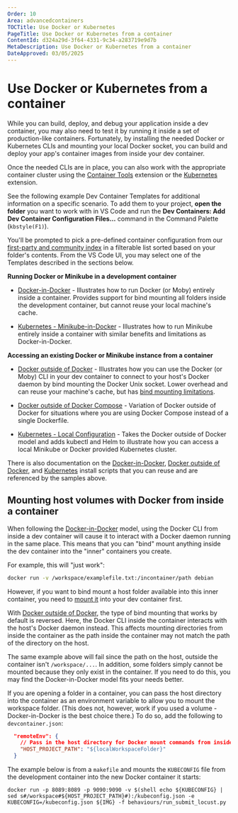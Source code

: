 ```yaml
---
Order: 10
Area: advancedcontainers
TOCTitle: Use Docker or Kubernetes
PageTitle: Use Docker or Kubernetes from a container
ContentId: d324a29d-3f64-4331-9c34-a283719e9d7b
MetaDescription: Use Docker or Kubernetes from a container
DateApproved: 03/05/2025
---
```

# Use Docker or Kubernetes from a container

While you can build, deploy, and debug your application inside a dev container, you may also need to test it by running it inside a set of production-like containers. Fortunately, by installing the needed Docker or Kubernetes CLIs and mounting your local Docker socket, you can build and deploy your app's container images from inside your dev container.

Once the needed CLIs are in place, you can also work with the appropriate container cluster using the [Container Tools](https://marketplace.visualstudio.com/items?itemName=ms-azuretools.vscode-containers) extension or the [Kubernetes](https://marketplace.visualstudio.com/items?itemName=ms-kubernetes-tools.vscode-kubernetes-tools) extension.

See the following example Dev Container Templates for additional information on a specific scenario. To add them to your project, **open the folder** you want to work with in VS Code and run the **Dev Containers: Add Dev Container Configuration Files...** command in the Command Palette (`kbstyle(F1)`).

You'll be prompted to pick a pre-defined container configuration from our [first-party and community index](https://containers.dev/templates) in a filterable list sorted based on your folder's contents. From the VS Code UI, you may select one of the Templates described in the sections below.

**Running Docker or Minikube in a development container**

* [Docker-in-Docker](https://github.com/devcontainers/templates/tree/main/src/docker-in-docker) - Illustrates how to run Docker (or Moby) entirely inside a container. Provides support for bind mounting all folders inside the development container, but cannot reuse your local machine's cache.

* [Kubernetes - Minikube-in-Docker](https://github.com/devcontainers/templates/tree/main/src/kubernetes-helm-minikube) - Illustrates how to run Minikube entirely inside a container with similar benefits and limitations as Docker-in-Docker.

**Accessing an existing Docker or Minikube instance from a container**

* [Docker outside of Docker](https://github.com/devcontainers/templates/tree/main/src/docker-outside-of-docker) - Illustrates how you can use the Docker (or Moby) CLI in your dev container to connect to your host's Docker daemon by bind mounting the Docker Unix socket. Lower overhead and can reuse your machine's cache, but has [bind mounting limitations](#mounting-host-volumes-with-docker-from-inside-a-container).

* [Docker outside of Docker Compose](https://github.com/devcontainers/templates/tree/main/src/docker-outside-of-docker-compose) - Variation of Docker outside of Docker for situations where you are using Docker Compose instead of a single Dockerfile.

* [Kubernetes - Local Configuration](https://github.com/devcontainers/templates/tree/main/src/kubernetes-helm) - Takes the Docker outside of Docker model and adds kubectl and Helm to illustrate how you can access a local Minikube or Docker provided Kubernetes cluster.

There is also documentation on the [Docker-in-Docker](https://github.com/devcontainers/features/tree/main/src/docker-in-docker), [Docker outside of Docker](https://github.com/devcontainers/features/tree/main/src/docker-outside-of-docker), and [Kubernetes](https://github.com/devcontainers/features/tree/main/src/kubectl-helm-minikube) install scripts that you can reuse and are referenced by the samples above.

## Mounting host volumes with Docker from inside a container

When following the [Docker-in-Docker](https://github.com/devcontainers/templates/tree/main/src/docker-in-docker) model, using the Docker CLI from inside a dev container will cause it to interact with a Docker daemon running in the same place. This means that you can "bind" mount anything inside the dev container into the "inner" containers you create.

For example, this will "just work":

```bash
docker run -v /workspace/examplefile.txt:/incontainer/path debian
```

However, if you want to bind mount a host folder available into this inner container, you need to [mount it](/remote/advancedcontainers/add-local-file-mount.md) into your dev container first.

With [Docker outside of Docker](https://github.com/devcontainers/templates/tree/main/src/docker-outside-of-docker), the type of bind mounting that works by default is reversed. Here, the Docker CLI inside the container interacts with the host's Docker daemon instead. This affects mounting directories from inside the container as the path inside the container may not match the path of the directory on the host.

The same example above will fail since the path on the host, outside the container isn't `/workspace/...`. In addition, some folders simply cannot be mounted because they only exist in the container. If you need to do this, you may find the Docker-in-Docker model fits your needs better.

If you are opening a folder in a container, you can pass the host directory into the container as an environment variable to allow you to mount the workspace folder. (This does not, however, work if you used a volume - Docker-in-Docker is the best choice there.) To do so, add the following to `devcontainer.json`:

```json
  "remoteEnv": {
    // Pass in the host directory for Docker mount commands from inside the container
    "HOST_PROJECT_PATH": "${localWorkspaceFolder}"
  }
```

The example below is from a `makefile` and mounts the `KUBECONFIG` file from the development container into the new Docker container it starts:

```make
docker run -p 8089:8089 -p 9090:9090 -v $(shell echo ${KUBECONFIG} | sed s#/workspace#${HOST_PROJECT_PATH}#):/kubeconfig.json -e KUBECONFIG=/kubeconfig.json ${IMG} -f behaviours/run_submit_locust.py
```
